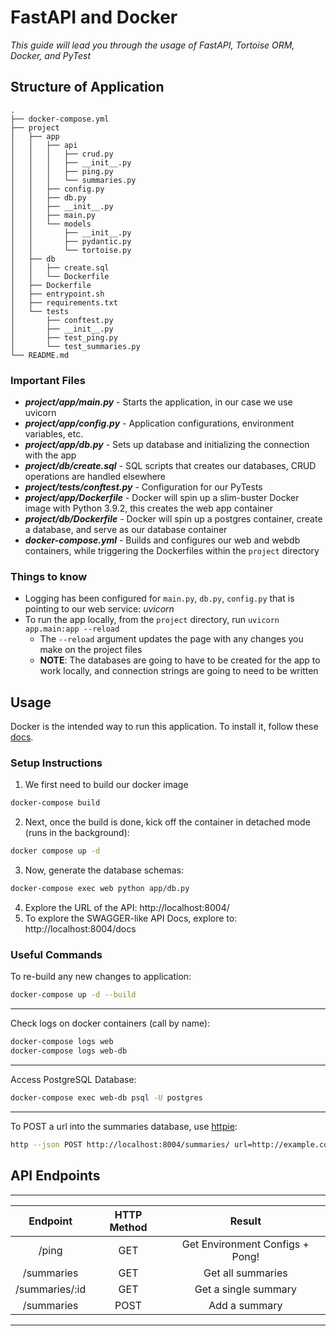 # FastAPI and Docker
*This guide will lead you through the usage of FastAPI, Tortoise ORM, Docker, and PyTest*


## Structure of Application

```
.
├── docker-compose.yml
├── project
│   ├── app
│   │   ├── api
│   │   │   ├── crud.py
│   │   │   ├── __init__.py
│   │   │   ├── ping.py
│   │   │   └── summaries.py
│   │   ├── config.py
│   │   ├── db.py
│   │   ├── __init__.py
│   │   ├── main.py
│   │   └── models
│   │       ├── __init__.py
│   │       ├── pydantic.py
│   │       └── tortoise.py
│   ├── db
│   │   ├── create.sql
│   │   └── Dockerfile
│   ├── Dockerfile
│   ├── entrypoint.sh
│   ├── requirements.txt
│   └── tests
│       ├── conftest.py
│       ├── __init__.py
│       ├── test_ping.py
│       └── test_summaries.py
└── README.md
```

### Important Files

- **_project/app/main.py_** - Starts the application, in our case we use uvicorn
- **_project/app/config.py_** - Application configurations, environment variables, etc.
- **_project/app/db.py_** - Sets up database and initializing the connection with the app
- **_project/db/create.sql_** - SQL scripts that creates our databases, CRUD operations are handled elsewhere
- **_project/tests/conftest.py_** - Configuration for our PyTests
- **_project/app/Dockerfile_** - Docker will spin up a slim-buster Docker image with Python 3.9.2, this creates the web app container
- **_project/db/Dockerfile_** - Docker will spin up a postgres container, create a database, and serve as our database container
- **_docker-compose.yml_** - Builds and configures our web and webdb containers, while triggering the Dockerfiles within the `project` directory


### Things to know

- Logging has been configured for `main.py`, `db.py`, `config.py` that is pointing to our web service: *uvicorn*
- To run the app locally, from the `project` directory, run `uvicorn app.main:app --reload`
  - The `--reload` argument updates the page with any changes you make on the project files
  - **NOTE**: The databases are going to have to be created for the app to work locally, and connection strings are going to need to be written

## Usage

Docker is the intended way to run this application. To install it, follow these [docs](https://docs.docker.com/get-docker/).

### Setup Instructions

1. We first need to build our docker image
```bash
docker-compose build
```
2. Next, once the build is done, kick off the container in detached mode (runs in the background):
```bash
docker compose up -d
```
3. Now, generate the database schemas:
```bash
docker-compose exec web python app/db.py
```   
4. Explore the URL of the API: http://localhost:8004/
5. To explore the SWAGGER-like API Docs, explore to: http://localhost:8004/docs

### Useful Commands

To re-build any new changes to application:
```bash
docker-compose up -d --build
```
---
Check logs on docker containers (call by name):
```bash
docker-compose logs web
docker-compose logs web-db
```
---
Access PostgreSQL Database:
```bash
docker-compose exec web-db psql -U postgres
```
---
To POST a url into the summaries database, use [httpie](https://httpie.io/):
```bash
http --json POST http://localhost:8004/summaries/ url=http://example.com
```

## API Endpoints

-----------------------------------------------------------
| Endpoint       | HTTP Method | Result                         |
|:--------------:|:-----------:|:------------------------------:|
| /ping          | GET         | Get Environment Configs + Pong!|
| /summaries     | GET         | Get all summaries              |
| /summaries/:id | GET         | Get a single summary           |
| /summaries     | POST        | Add a summary                  |
-----------------------------------------------------------
